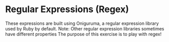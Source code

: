 # Regular Expressions (Regex)
These expressions are built using Oniguruma, a regular expression library used by Ruby by default.
Note: 
	Other regular expression libraries sometimes have different properties
The purpose of this exercise is to play with regex!
